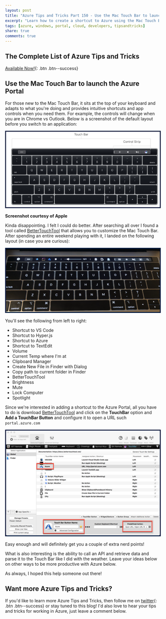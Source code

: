 ```yaml
---
layout: post
title: "Azure Tips and Tricks Part 150 - Use the Mac Touch Bar to launch the Azure Portal"
excerpt: "Learn how to create a shortcut to Azure using the Mac Touch Bar "
tags: [azure, windows, portal, cloud, developers, tipsandtricks]
share: true
comments: true
---
```


## The Complete List of Azure Tips and Tricks

[Available Now!](https://michaelcrump.net/azure-tips-and-tricks-complete-list/){: .btn .btn--success} 

## Use the Mac Touch Bar to launch the Azure Portal

For those new to the Mac Touch Bar, it  sits at the top of your keyboard and adapts to what you're doing and provides intuitive shortcuts and app controls when you need them. For example, the controls will change when you are in Chrome vs Outlook. Below is a screenshot of the default layout before you switch to an application:

<img style="border:3px solid #021a40" src="/files/keyboardaz1.png">

**Screenshot courtesy of Apple**

Kinda disappointing. I felt I could do better. After searching all over I found a tool called [BetterTouchTool](https://folivora.ai/) that allows you to customize the Mac Touch Bar. After spending an entire weekend playing with it, I landed on the following layout (in case you are curious):

<img style="border:3px solid #021a40" src="/files/keyboardaz2.png">

You'll see the following from left to right:

* Shortcut to VS Code
* Shortcut to Hyper.js
* Shortcut to Azure
* Shortcut to TextEdit
* Volume
* Current Temp where I'm at
* Clipboard Manager
* Create New File in Finder with Dialog
* Copy path to current folder in Finder
* BetterTouchTool
* Brightness
* Mute
* Lock Computer
* Spotlight

Since we're interested in adding a shortcut to the Azure Portal, all you have to do is download [BetterTouchTool](https://folivora.ai/) and click on the **TouchBar** option and **Add a TouchBar Button** and configure it to open a URL such `portal.azure.com`

<img style="border:3px solid #021a40" src="/files/keyboardaz3.png">

Easy enough and will definitely get you a couple of extra nerd points!

What is also interesting is the ability to call an API and retrieve data and parse it to the Touch Bar like I did with the weather. Leave your ideas below on other ways to be more productive with Azure below. 

As always, I hoped this help someone out there! 

## Want more Azure Tips and Tricks?

If you'd like to learn more Azure Tips and Tricks, then follow me on [twitter](http://twitter.com/mbcrump){: .btn .btn--success} or stay tuned to this blog! I'd also love to hear your tips and tricks for working in Azure, just leave a comment below. 